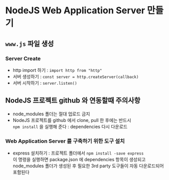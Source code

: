 # NodeJS Web Application Server 만들기

## `www.js` 파일 생성

### Server Create

- http import 하기 : `import http from "http"`
- 서버 생성하기 : `const server = http.createServer(callback)`
- 서버 시작하기 : `server.listen()`

## NodeJS 프로젝트 github 와 연동할때 주의사항

- node_modules 폴더는 절대 업로드 금지
- NodeJS 프로젝트를 github 에서 clone, pull 한 후에는 반드시  
  `npm install` 을 실행해 준다 : dependencies 다시 다운로드

### Web Application Server 를 구축하기 위한 도구 설치

- express 설치하기 : 프로젝트 폴더에서 `npm install -save express`  
  이 명령을 실행하면 package.json 에 dependencies 항목이 생성되고  
  node_modules 폴더가 생성된 후 필요한 3rd party 도구들이 자동 다운로드되어 포함된다
